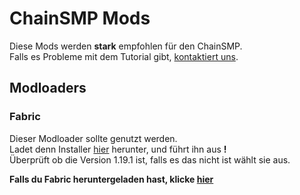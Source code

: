 # ChainSMP Mods
Diese Mods werden **stark** empfohlen für den ChainSMP.  <br/>Falls es Probleme mit dem Tutorial gibt, [kontaktiert uns](https://discord.gg/7V6Dpt5cDq).
## Modloaders
### Fabric
Dieser Modloader sollte genutzt werden.<br/>
Ladet denn Installer [hier](https://fabricmc.net/use/installer/) herunter, und führt ihn aus **!**<br/>
Überprüft ob die Version 1.19.1 ist, falls es das nicht ist wählt sie aus. <br/>

**Falls du Fabric heruntergeladen hast, klicke [hier](./Mods/Required.md)**



